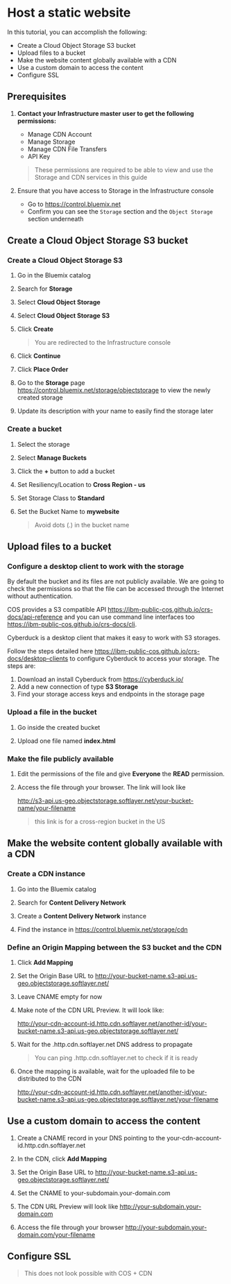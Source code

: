 # Host a static website

In this tutorial, you can accomplish the following:
* Create a Cloud Object Storage S3 bucket
* Upload files to a bucket
* Make the website content globally available with a CDN
* Use a custom domain to access the content
* Configure SSL

## Prerequisites

1. **Contact your Infrastructure master user to get the following permissions:**
   * Manage CDN Account
   * Manage Storage
   * Manage CDN File Transfers
   * API Key

   > These permissions are required to be able to view and use the Storage and CDN services in this guide

1. Ensure that you have access to Storage in the Infrastructure console
   * Go to https://control.bluemix.net
   * Confirm you can see the `Storage` section and the `Object Storage` section underneath

## Create a Cloud Object Storage S3 bucket

### Create a Cloud Object Storage S3

1. Go in the Bluemix catalog

1. Search for **Storage**

1. Select **Cloud Object Storage**

1. Select **Cloud Object Storage S3**

1. Click **Create**

   > You are redirected to the Infrastructure console

1. Click **Continue**

1. Click **Place Order**

1. Go to the **Storage** page https://control.bluemix.net/storage/objectstorage to view the newly created storage

1. Update its description with your name to easily find the storage later

### Create a bucket

1. Select the storage

1. Select **Manage Buckets**

1. Click the **+** button to add a bucket

1. Set Resiliency/Location to **Cross Region - us**

1. Set Storage Class to **Standard**

1. Set the Bucket Name to **mywebsite**

   > Avoid dots (.) in the bucket name

## Upload files to a bucket

### Configure a desktop client to work with the storage

By default the bucket and its files are not publicly available. We are going to check the permissions so that the file can be accessed through the Internet without authentication.

COS provides a S3 compatible API https://ibm-public-cos.github.io/crs-docs/api-reference and you can use command line interfaces too https://ibm-public-cos.github.io/crs-docs/cli.

Cyberduck is a desktop client that makes it easy to work with S3 storages.

Follow the steps detailed here https://ibm-public-cos.github.io/crs-docs/desktop-clients to configure Cyberduck to access your storage. The steps are:
   1. Download an install Cyberduck from https://cyberduck.io/
   1. Add a new connection of type **S3 Storage**
   1. Find your storage access keys and endpoints in the storage page

### Upload a file in the bucket

1. Go inside the created bucket

1. Upload one file named **index.html**

### Make the file publicly available

1. Edit the permissions of the file and give **Everyone** the **READ** permission.

1. Access the file through your browser. The link will look like

   http://s3-api.us-geo.objectstorage.softlayer.net/your-bucket-name/your-filename

   > this link is for a cross-region bucket in the US

## Make the website content globally available with a CDN

### Create a CDN instance

1. Go into the Bluemix catalog

1. Search for **Content Delivery Network**

1. Create a **Content Delivery Network** instance

1. Find the instance in https://control.bluemix.net/storage/cdn

### Define an Origin Mapping between the S3 bucket and the CDN

1. Click **Add Mapping**

1. Set the Origin Base URL to http://your-bucket-name.s3-api.us-geo.objectstorage.softlayer.net/

1. Leave CNAME empty for now

1. Make note of the CDN URL Preview. It will look like:

   http://your-cdn-account-id.http.cdn.softlayer.net/another-id/your-bucket-name.s3-api.us-geo.objectstorage.softlayer.net/

1. Wait for the <cdn-account-id>.http.cdn.softlayer.net DNS address to propagate

   > You can ping <cdn-account-id>.http.cdn.softlayer.net to check if it is ready

1. Once the mapping is available, wait for the uploaded file to be distributed to the CDN

   http://your-cdn-account-id.http.cdn.softlayer.net/another-id/your-bucket-name.s3-api.us-geo.objectstorage.softlayer.net/your-filename

## Use a custom domain to access the content

1. Create a CNAME record in your DNS pointing to the your-cdn-account-id.http.cdn.softlayer.net

1. In the CDN, click **Add Mapping**

1. Set the Origin Base URL to http://your-bucket-name.s3-api.us-geo.objectstorage.softlayer.net/

1. Set the CNAME to your-subdomain.your-domain.com

1. The CDN URL Preview will look like http://your-subdomain.your-domain.com

1. Access the file through your browser http://your-subdomain.your-domain.com/your-filename

## Configure SSL

> This does not look possible with COS + CDN

